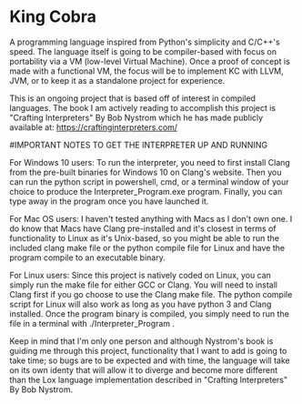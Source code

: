 # King Cobra
A programming language inspired from Python's simplicity and C/C++'s speed.
The language itself is going to be compiler-based with focus on portability via a VM (low-level Virtual Machine). Once a proof of concept is made with a 
functional VM, the focus will be to implement KC with LLVM, JVM, or to keep it as a standalone project for experience.

This is an ongoing project that is based off of interest in compiled languages.
The book I am actively reading to accomplish this project is "Crafting Interpreters" By Bob Nystrom which he has made publicly available at: https://craftinginterpreters.com/


#IMPORTANT NOTES TO GET THE INTERPRETER UP AND RUNNING

For Windows 10 users:
To run the interpreter, you need to first install Clang from the pre-built binaries for Windows 10 on Clang's website. Then you can run the python script in powershell, cmd, or a terminal window of your choice to produce the Interpreter_Program.exe program. Finally, you can type away in the program once you have launched it.

For Mac OS users:
I haven't tested anything with Macs as I don't own one. I do know that Macs have Clang pre-installed and it's closest in terms of functionality to Linux as it's Unix-based, so you might be able to run the included clang make file or the python compile file for Linux and have the program compile to an executable binary.

For Linux users:
Since this project is natively coded on Linux, you can simply run the make file for either GCC or Clang. You will need to install Clang first if you go choose to use the Clang make file. The python compile script for Linux will also work as long as you have python 3 and Clang installed. Once the program binary is compiled, you simply need to run the file in a terminal with ./Interpreter_Program .

Keep in mind that I'm only one person and although Nystrom's book is guiding me through this project, functionality that I want to add is going to take time; so bugs are to be expected and with time, the language will take on its own identy that will allow it to diverge and become more different than the Lox language implementation described in "Crafting Interpreters" By Bob Nystrom.
